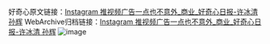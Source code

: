好奇心原文链接：[Instagram 推视频广告一点也不意外_商业_好奇心日报-许冰清 孙辉](https://www.qdaily.com/articles/3255.html)
WebArchive归档链接：[Instagram 推视频广告一点也不意外_商业_好奇心日报-许冰清 孙辉](http://web.archive.org/web/20190623151800/https://www.qdaily.com/articles/3255.html)
![image](http://ww3.sinaimg.cn/large/007d5XDply1g3v6xp7ja0j30u03i04qp)